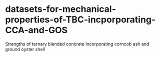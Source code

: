 # datasets-for-mechanical-properties-of-TBC-incporporating-CCA-and-GOS
Strengths of ternary blended concrete incorporating corncob ash and ground oyster shell
